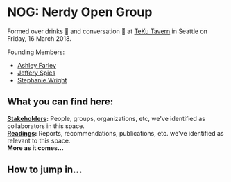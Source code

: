 # NOG: Nerdy Open Group

Formed over drinks :beers: and conversation :speech_balloon: at [TeKu Tavern](https://www.tekutavern.beer/home) in Seattle on Friday, 16 March 2018.

Founding Members:
* [Ashley Farley](https://github.com/ashleyfarley)
* [Jeffery Spies](https://github.com/JeffSpies)
* [Stephanie Wright](https://github.com/stephwright/)

## What you can find here: 
**[Stakeholders](stakeholders/):**  People, groups, organizations, etc, we've identified as collaborators in this space.  
**[Readings](readings/):**  Reports, recommendations, publications, etc. we've identified as relevant to this space.  
**More as it comes...**  

## How to jump in...
